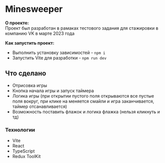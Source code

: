 # Minesweeper

**О проекте:**\
  Проект был разработан в рамаках тестового задания для стажировки в компанию VK в марте 2023 года

**Как запустить проект:**
- Выполнить установку зависимостей - `npm i`
- Запустить Vite для разработки - `npm run dev`

## Что сделано
- Отрисовка игры
- Кнопка начала игры и запуск таймера
- Логика игры (при открытии пустого поля открываются все пустые поля вокруг, при клике на меняется смайли и игра заканчивается, таймер отсанавливается)
- Возможность поставить флажок и логика флажка (нельзя кликнуть и тд)
  
### Технологии
- Vite
- React
- TypeScript
- Redux ToolKit
